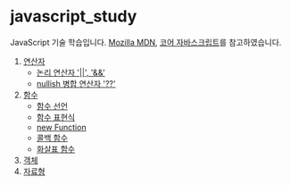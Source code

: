 # javascript_study
JavaScript 기술 학습입니다.
[Mozilla MDN](https://developer.mozilla.org/en-US/docs/Web/JavaScript), [코어 자바스크립트](https://ko.javascript.info/about)를 참고하였습니다.



1. [연산자](./연산자/operator.md)
	* [논리 연산자 '||', '&&'](./연산자/add_or.md)
	* [nullish 병합 연산자 '??'](./연산자/nullish.md)
2. [함수](./함수/function.md)
	* [함수 선언](./함수/declaration.md)
	* [함수 표현식](./함수/expression.md)
 	* [new Function](./함수/newFunction.md)
	* [콜백 함수](./함수/callback.md)
	* [화살표 함수](./함수/arrow.md)
3. [객체](./객체/object.md)
4. [자료형](./자료형/type.md)

